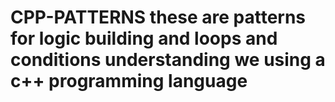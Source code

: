 # CPP-PATTERNS these are patterns for logic building and loops and conditions understanding  we using a c++ programming language
